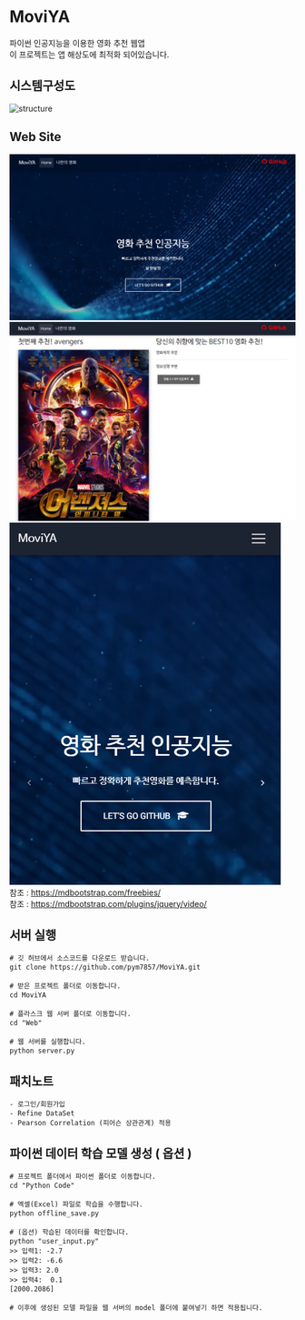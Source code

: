 # MoviYA
파이썬 인공지능을 이용한 영화 추천 웹앱
<br>
이 프로젝트는 앱 해상도에 최적화 되어있습니다.

## 시스템구성도
![structure](./image/structure.png)

## Web Site
![1](./indexImage/1.PNG)
![2](./indexImage/2.PNG)
![3](./indexImage/3.PNG)
<br>
참조 : https://mdbootstrap.com/freebies/
<br>
참조 : https://mdbootstrap.com/plugins/jquery/video/

## 서버 실행
```
# 깃 허브에서 소스코드를 다운로드 받습니다.
git clone https://github.com/pym7857/MoviYA.git

# 받은 프로젝트 폴더로 이동합니다.
cd MoviYA

# 플라스크 웹 서버 폴더로 이동합니다.
cd "Web"

# 웹 서버를 실행합니다.
python server.py
```

## 패치노트
```
- 로그인/회원가입
- Refine DataSet
- Pearson Correlation (피어슨 상관관계) 적용
```

## 파이썬 데이터 학습 모델 생성 ( 옵션 )
```
# 프로젝트 폴더에서 파이썬 폴더로 이동합니다.
cd "Python Code"

# 엑셀(Excel) 파일로 학습을 수행합니다.
python offline_save.py

# (옵션) 학습된 데이터를 확인합니다.
python "user_input.py"
>> 입력1: -2.7
>> 입력2: -6.6
>> 입력3: 2.0
>> 입력4:  0.1
[2000.2086]

# 이후에 생성된 모델 파일을 웹 서버의 model 폴더에 붙여넣기 하면 적용됩니다.
```
